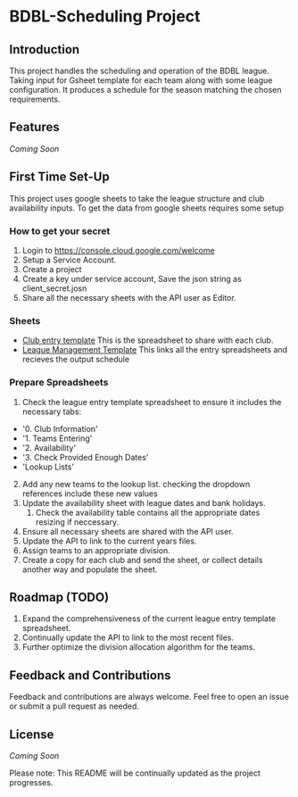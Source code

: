 # BDBL-Scheduling Project

## Introduction
This project handles the scheduling and operation of the BDBL league. Taking input for Gsheet template for each team
along with some league configuration. It produces a schedule for the season matching the chosen requirements. 

## Features
_Coming Soon_

## First Time Set-Up
This project uses google sheets to take the league structure and club availability inputs. 
To get the data from google sheets requires some setup
### How to get your secret
1. Login to https://console.cloud.google.com/welcome
2. Setup a Service Account.
3. Create a project
4. Create a key under service account, Save the json string as client_secret.josn
5. Share all the necessary sheets with the API user as Editor. 
### Sheets
- [Club entry template](https://docs.google.com/spreadsheets/d/1eftYZbRXSH1wP_ocnDws7KhLqCdlDXpDypOlOMH20Hg/edit?usp=drive_link) 
This is the spreadsheet to share with each club.
- [League Management Template](https://docs.google.com/spreadsheets/d/1eyk5vBiaWu91fqs5jhaS4sJYS6Frm4Z23z8ZQdZbR5o/edit?usp=sharing)
This links all the entry spreadsheets and recieves the output schedule

### Prepare Spreadsheets
1. Check the league entry template spreadsheet to ensure it includes the necessary tabs:
  - '0. Club Information'
  - '1. Teams Entering'
  - '2. Availability'
  - '3. Check Provided Enough Dates'
  - 'Lookup Lists'
2. Add any new teams to the lookup list. checking the dropdown references include these new values
3. Update the availability sheet with league dates and bank holidays.
   1. Check the availability table contains all the appropriate dates resizing if neccessary.
4. Ensure all necessary sheets are shared with the API user.
5. Update the API to link to the current years files.
6. Assign teams to an appropriate division.
7. Create a copy for each club and send the sheet, or collect details another way and populate the sheet.



## Roadmap (TODO)
1. Expand the comprehensiveness of the current league entry template spreadsheet.
2. Continually update the API to link to the most recent files.
3. Further optimize the division allocation algorithm for the teams.

## Feedback and Contributions
Feedback and contributions are always welcome. Feel free to open an issue or submit a pull request as needed.

## License
_Coming Soon_

Please note: This README will be continually updated as the project progresses.